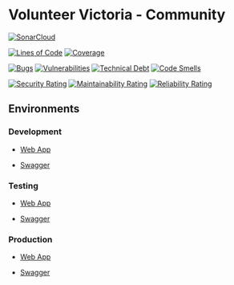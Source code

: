 # Volunteer Victoria - Community

[![SonarCloud](https://sonarcloud.io/images/project_badges/sonarcloud-black.svg)](https://sonarcloud.io/summary/new_code?id=Volunteer-Victoria_volunteer-victoria-community)

[![Lines of Code](https://sonarcloud.io/api/project_badges/measure?project=Volunteer-Victoria_volunteer-victoria-community&metric=ncloc)](https://sonarcloud.io/summary/new_code?id=Volunteer-Victoria_volunteer-victoria-community) [![Coverage](https://sonarcloud.io/api/project_badges/measure?project=Volunteer-Victoria_volunteer-victoria-community&metric=coverage)](https://sonarcloud.io/summary/new_code?id=Volunteer-Victoria_volunteer-victoria-community)

[![Bugs](https://sonarcloud.io/api/project_badges/measure?project=Volunteer-Victoria_volunteer-victoria-community&metric=bugs)](https://sonarcloud.io/summary/new_code?id=Volunteer-Victoria_volunteer-victoria-community) [![Vulnerabilities](https://sonarcloud.io/api/project_badges/measure?project=Volunteer-Victoria_volunteer-victoria-community&metric=vulnerabilities)](https://sonarcloud.io/summary/new_code?id=Volunteer-Victoria_volunteer-victoria-community) [![Technical Debt](https://sonarcloud.io/api/project_badges/measure?project=Volunteer-Victoria_volunteer-victoria-community&metric=sqale_index)](https://sonarcloud.io/summary/new_code?id=Volunteer-Victoria_volunteer-victoria-community) [![Code Smells](https://sonarcloud.io/api/project_badges/measure?project=Volunteer-Victoria_volunteer-victoria-community&metric=code_smells)](https://sonarcloud.io/summary/new_code?id=Volunteer-Victoria_volunteer-victoria-community)

[![Security Rating](https://sonarcloud.io/api/project_badges/measure?project=Volunteer-Victoria_volunteer-victoria-community&metric=security_rating)](https://sonarcloud.io/summary/new_code?id=Volunteer-Victoria_volunteer-victoria-community) [![Maintainability Rating](https://sonarcloud.io/api/project_badges/measure?project=Volunteer-Victoria_volunteer-victoria-community&metric=sqale_rating)](https://sonarcloud.io/summary/new_code?id=Volunteer-Victoria_volunteer-victoria-community) [![Reliability Rating](https://sonarcloud.io/api/project_badges/measure?project=Volunteer-Victoria_volunteer-victoria-community&metric=reliability_rating)](https://sonarcloud.io/summary/new_code?id=Volunteer-Victoria_volunteer-victoria-community)

## Environments

### Development

- [Web App](https://dev.community.volunteervictoria.bc.ca)

- [Swagger](https://dev.community.volunteervictoria.bc.ca/api/_v1)

### Testing

- [Web App](https://test.community.volunteervictoria.bc.ca)

- [Swagger](https://test.community.volunteervictoria.bc.ca/api/_v1)

### Production

- [Web App](https://community.volunteervictoria.bc.ca)

- [Swagger](https://community.volunteervictoria.bc.ca/api/_v1)
